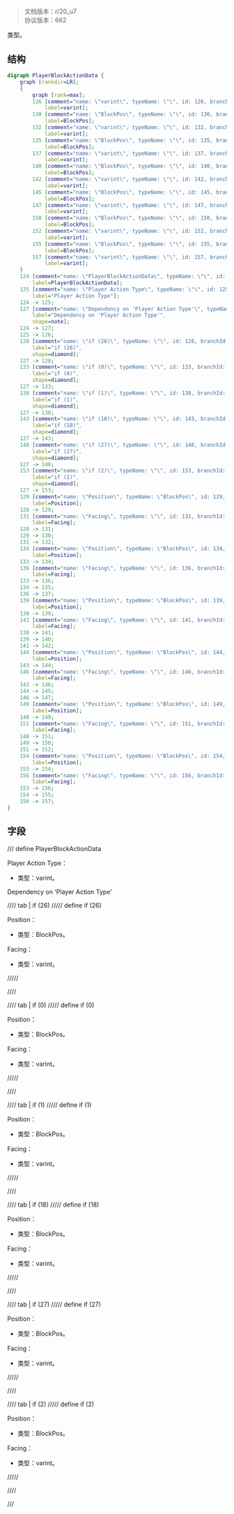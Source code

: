 # <!-- md:samp PlayerBlockActionData -->

> 文档版本：r/20_u7<br/>协议版本：662

<!-- md:samp PlayerBlockActionData -->类型。

## 结构

```dot
digraph PlayerBlockActionData {
	graph [rankdir=LR];
	{
		graph [rank=max];
		126	[comment="name: \"varint\", typeName: \"\", id: 126, branchId: 0, recurseId: -1, attributes: 512, notes: \"\"",
			label=varint];
		130	[comment="name: \"BlockPos\", typeName: \"\", id: 130, branchId: 0, recurseId: -1, attributes: 512, notes: \"\"",
			label=BlockPos];
		132	[comment="name: \"varint\", typeName: \"\", id: 132, branchId: 0, recurseId: -1, attributes: 512, notes: \"\"",
			label=varint];
		135	[comment="name: \"BlockPos\", typeName: \"\", id: 135, branchId: 0, recurseId: -1, attributes: 512, notes: \"\"",
			label=BlockPos];
		137	[comment="name: \"varint\", typeName: \"\", id: 137, branchId: 0, recurseId: -1, attributes: 512, notes: \"\"",
			label=varint];
		140	[comment="name: \"BlockPos\", typeName: \"\", id: 140, branchId: 0, recurseId: -1, attributes: 512, notes: \"\"",
			label=BlockPos];
		142	[comment="name: \"varint\", typeName: \"\", id: 142, branchId: 0, recurseId: -1, attributes: 512, notes: \"\"",
			label=varint];
		145	[comment="name: \"BlockPos\", typeName: \"\", id: 145, branchId: 0, recurseId: -1, attributes: 512, notes: \"\"",
			label=BlockPos];
		147	[comment="name: \"varint\", typeName: \"\", id: 147, branchId: 0, recurseId: -1, attributes: 512, notes: \"\"",
			label=varint];
		150	[comment="name: \"BlockPos\", typeName: \"\", id: 150, branchId: 0, recurseId: -1, attributes: 512, notes: \"\"",
			label=BlockPos];
		152	[comment="name: \"varint\", typeName: \"\", id: 152, branchId: 0, recurseId: -1, attributes: 512, notes: \"\"",
			label=varint];
		155	[comment="name: \"BlockPos\", typeName: \"\", id: 155, branchId: 0, recurseId: -1, attributes: 512, notes: \"\"",
			label=BlockPos];
		157	[comment="name: \"varint\", typeName: \"\", id: 157, branchId: 0, recurseId: -1, attributes: 512, notes: \"\"",
			label=varint];
	}
	124	[comment="name: \"PlayerBlockActionData\", typeName: \"\", id: 124, branchId: 0, recurseId: -1, attributes: 0, notes: \"\"",
		label=PlayerBlockActionData];
	125	[comment="name: \"Player Action Type\", typeName: \"\", id: 125, branchId: 0, recurseId: -1, attributes: 0, notes: \"\"",
		label="Player Action Type"];
	124 -> 125;
	127	[comment="name: \"Dependency on 'Player Action Type'\", typeName: \"\", id: 127, branchId: 0, recurseId: -1, attributes: 2, notes: \"\"",
		label="Dependency on 'Player Action Type'",
		shape=note];
	124 -> 127;
	125 -> 126;
	128	[comment="name: \"if (26)\", typeName: \"\", id: 128, branchId: 26, recurseId: -1, attributes: 4, notes: \"\"",
		label="if (26)",
		shape=diamond];
	127 -> 128;
	133	[comment="name: \"if (0)\", typeName: \"\", id: 133, branchId: 0, recurseId: -1, attributes: 4, notes: \"\"",
		label="if (0)",
		shape=diamond];
	127 -> 133;
	138	[comment="name: \"if (1)\", typeName: \"\", id: 138, branchId: 1, recurseId: -1, attributes: 4, notes: \"\"",
		label="if (1)",
		shape=diamond];
	127 -> 138;
	143	[comment="name: \"if (18)\", typeName: \"\", id: 143, branchId: 18, recurseId: -1, attributes: 4, notes: \"\"",
		label="if (18)",
		shape=diamond];
	127 -> 143;
	148	[comment="name: \"if (27)\", typeName: \"\", id: 148, branchId: 27, recurseId: -1, attributes: 4, notes: \"\"",
		label="if (27)",
		shape=diamond];
	127 -> 148;
	153	[comment="name: \"if (2)\", typeName: \"\", id: 153, branchId: 2, recurseId: -1, attributes: 4, notes: \"\"",
		label="if (2)",
		shape=diamond];
	127 -> 153;
	129	[comment="name: \"Position\", typeName: \"BlockPos\", id: 129, branchId: 0, recurseId: -1, attributes: 256, notes: \"\"",
		label=Position];
	128 -> 129;
	131	[comment="name: \"Facing\", typeName: \"\", id: 131, branchId: 0, recurseId: -1, attributes: 0, notes: \"\"",
		label=Facing];
	128 -> 131;
	129 -> 130;
	131 -> 132;
	134	[comment="name: \"Position\", typeName: \"BlockPos\", id: 134, branchId: 0, recurseId: -1, attributes: 256, notes: \"\"",
		label=Position];
	133 -> 134;
	136	[comment="name: \"Facing\", typeName: \"\", id: 136, branchId: 0, recurseId: -1, attributes: 0, notes: \"\"",
		label=Facing];
	133 -> 136;
	134 -> 135;
	136 -> 137;
	139	[comment="name: \"Position\", typeName: \"BlockPos\", id: 139, branchId: 0, recurseId: -1, attributes: 256, notes: \"\"",
		label=Position];
	138 -> 139;
	141	[comment="name: \"Facing\", typeName: \"\", id: 141, branchId: 0, recurseId: -1, attributes: 0, notes: \"\"",
		label=Facing];
	138 -> 141;
	139 -> 140;
	141 -> 142;
	144	[comment="name: \"Position\", typeName: \"BlockPos\", id: 144, branchId: 0, recurseId: -1, attributes: 256, notes: \"\"",
		label=Position];
	143 -> 144;
	146	[comment="name: \"Facing\", typeName: \"\", id: 146, branchId: 0, recurseId: -1, attributes: 0, notes: \"\"",
		label=Facing];
	143 -> 146;
	144 -> 145;
	146 -> 147;
	149	[comment="name: \"Position\", typeName: \"BlockPos\", id: 149, branchId: 0, recurseId: -1, attributes: 256, notes: \"\"",
		label=Position];
	148 -> 149;
	151	[comment="name: \"Facing\", typeName: \"\", id: 151, branchId: 0, recurseId: -1, attributes: 0, notes: \"\"",
		label=Facing];
	148 -> 151;
	149 -> 150;
	151 -> 152;
	154	[comment="name: \"Position\", typeName: \"BlockPos\", id: 154, branchId: 0, recurseId: -1, attributes: 256, notes: \"\"",
		label=Position];
	153 -> 154;
	156	[comment="name: \"Facing\", typeName: \"\", id: 156, branchId: 0, recurseId: -1, attributes: 0, notes: \"\"",
		label=Facing];
	153 -> 156;
	154 -> 155;
	156 -> 157;
}

```

## 字段

/// define
PlayerBlockActionData

Player Action Type：<!-- md:samp varint -->

- 类型：varint。

Dependency on 'Player Action Type'

//// tab | if (26)
///// define
if (26)

Position：[<!-- md:samp BlockPos -->](refs/protocols/types/BlockPos.md)

- 类型：BlockPos。

Facing：<!-- md:samp varint -->

- 类型：varint。


/////

////

//// tab | if (0)
///// define
if (0)

Position：[<!-- md:samp BlockPos -->](refs/protocols/types/BlockPos.md)

- 类型：BlockPos。

Facing：<!-- md:samp varint -->

- 类型：varint。


/////

////

//// tab | if (1)
///// define
if (1)

Position：[<!-- md:samp BlockPos -->](refs/protocols/types/BlockPos.md)

- 类型：BlockPos。

Facing：<!-- md:samp varint -->

- 类型：varint。


/////

////

//// tab | if (18)
///// define
if (18)

Position：[<!-- md:samp BlockPos -->](refs/protocols/types/BlockPos.md)

- 类型：BlockPos。

Facing：<!-- md:samp varint -->

- 类型：varint。


/////

////

//// tab | if (27)
///// define
if (27)

Position：[<!-- md:samp BlockPos -->](refs/protocols/types/BlockPos.md)

- 类型：BlockPos。

Facing：<!-- md:samp varint -->

- 类型：varint。


/////

////

//// tab | if (2)
///// define
if (2)

Position：[<!-- md:samp BlockPos -->](refs/protocols/types/BlockPos.md)

- 类型：BlockPos。

Facing：<!-- md:samp varint -->

- 类型：varint。


/////

////



///
